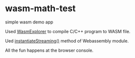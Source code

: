 # wasm-math-test
simple wasm demo app

Used [WasmExplorer] to compile C/C++ program to WASM file.

Ued [instantiateStreaming()] method of Webassembly module.

All the fun happens at the browser console.

[WasmExplorer]: <https://mbebenita.github.io/WasmExplorer/>
[instantiateStreaming()]: <https://developer.mozilla.org/en-US/docs/Web/JavaScript/Reference/Global_Objects/WebAssembly/instantiateStreaming>
